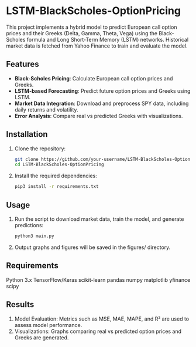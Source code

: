 # LSTM-BlackScholes-OptionPricing

This project implements a hybrid model to predict European call option prices and their Greeks (Delta, Gamma, Theta, Vega) using the Black-Scholes formula and Long Short-Term Memory (LSTM) networks. Historical market data is fetched from Yahoo Finance to train and evaluate the model.

## Features
- **Black-Scholes Pricing**: Calculate European call option prices and Greeks.
- **LSTM-based Forecasting**: Predict future option prices and Greeks using LSTM.
- **Market Data Integration**: Download and preprocess SPY data, including daily returns and volatility.
- **Error Analysis**: Compare real vs predicted Greeks with visualizations.
  
## Installation

1. Clone the repository:
   ```bash
   git clone https://github.com/your-username/LSTM-BlackScholes-OptionPricing.git
   cd LSTM-BlackScholes-OptionPricing
   
2. Install the required dependencies:
    ```bash
   pip3 install -r requirements.txt
   
## Usage
1. Run the script to download market data, train the model, and generate predictions:
   ```bash
   python3 main.py
2. Output graphs and figures will be saved in the figures/ directory.

## Requirements
Python 3.x
TensorFlow/Keras
scikit-learn
pandas
numpy
matplotlib
yfinance
scipy

## Results
1. Model Evaluation: Metrics such as MSE, MAE, MAPE, and R² are used to assess model performance.
2. Visualizations: Graphs comparing real vs predicted option prices and Greeks are generated.

